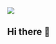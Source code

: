 <img src="https://capsule-render.vercel.app/api?type=wave&color=auto&height=300&section=header&text=Hello-nl-I'm%20Hoon&fontSize=90" />

## Hi there 👋

<!--
**hoon730/hoon730** is a ✨ _special_ ✨ repository because its `README.md` (this file) appears on your GitHub profile.

Here are some ideas to get you started:

- 🔭 I’m currently working on ...
- 🌱 I’m currently learning ...
- 👯 I’m looking to collaborate on ...
- 🤔 I’m looking for help with ...
- 💬 Ask me about ...
- 📫 How to reach me: ...
- 😄 Pronouns: ...
- ⚡ Fun fact: ...
-->
